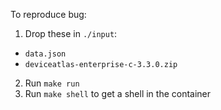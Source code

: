 To reproduce bug:

1. Drop these in `./input`:
  * `data.json`
  * `deviceatlas-enterprise-c-3.3.0.zip`
2. Run `make run`
3. Run `make shell` to get a shell in the container
